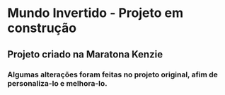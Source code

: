 # Mundo Invertido - Projeto em construção
## Projeto criado na Maratona Kenzie
### Algumas alterações foram feitas no projeto original, afim de personaliza-lo e melhora-lo. 
